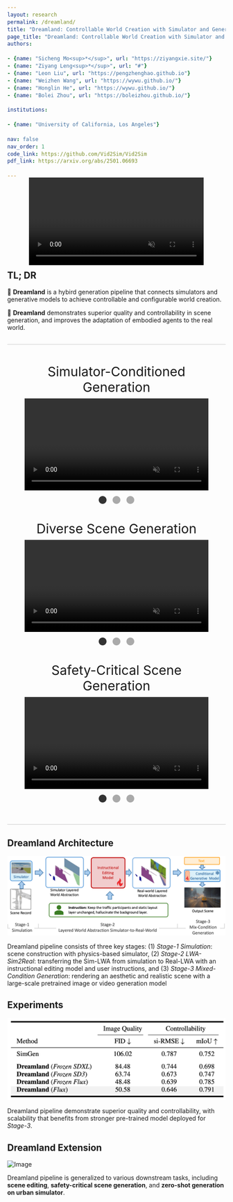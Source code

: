 ```yaml
---
layout: research
permalink: /dreamland/
title: "Dreamland: Controllable World Creation with Simulator and Generative Models"
page_title: "Dreamland: Controllable World Creation with Simulator and Generative Models"
authors:

- {name: "Sicheng Mo<sup>*</sup>", url: "https://ziyangxie.site/"}
- {name: "Ziyang Leng<sup>*</sup>", url: "#"}
- {name: "Leon Liu", url: "https://pengzhenghao.github.io"}
- {name: "Weizhen Wang", url: "https://wywu.github.io/"}
- {name: "Honglin He", url: "https://wywu.github.io/"}
- {name: "Bolei Zhou", url: "https://boleizhou.github.io/"}

institutions:

- {name: "University of California, Los Angeles"}

nav: false
nav_order: 1
code_link: https://github.com/Vid2Sim/Vid2Sim
pdf_link: https://arxiv.org/abs/2501.06693

---
```




<style>
.video-container {
  position: relative;
  max-width: 100%; /* Adjust this value to control the maximum width of the video container */
}

.teaser {
  margin: -18px auto -18px; /* Optional: center the video container horizontally */
}

.video-container video {
  display: block;
  margin: 0 auto;
  max-width: 100%;
  max-height: 100%;
}

/* .video-grid {
    margin-top: 18px;
    display: grid;
    grid-template-columns: 1fr 1fr; /* Creates two columns */
    grid-gap: 30px; /* Space between videos */
} */

.video-grid {
    margin-top: 18px;
    display: grid;
    grid-template-rows: 1fr 1fr 1fr; /* Two rows */
    grid-gap: 70px; /* Space between items */
    justify-items: center; /* Horizontally center items */
    align-items: center; /* Vertically center items */
}

.video-grid figure {
    display: flex;
    flex-direction: column; /* Stack video and caption */
    align-items: center; /* Center video and caption */
    justify-content: center; /* Center content */
    margin: 0; /* Reset default margin */
}

.video-grid video {
    display: block;
    width: 80%; /* Adjust as needed */
    height: auto; /* Maintain aspect ratio */
}

.video-section {
  margin-bottom: 60px;
}

video {
  width: 80%;
  max-width: 600px;
  height: auto;
  margin: 0 auto;
}

.dots {
  display: flex;
  justify-content: center;
  gap: 10px;
}

.dot {
  font-size: 24px;
  cursor: pointer;
  color: #aaa;
}

.dot.active {
  color: #333;
}

</style>

<div class="video-container teaser">
  <video loop autoplay muted playsinline src="../assets/img/vid2sim/simulation/sim_nav1.mp4"></video>
</div>



<!--research-section-splitter-->


## TL; DR

:selfie: **Dreamland** is a hybird generation pipeline that connects simulators and generative models to achieve controllable and configurable world creation.

:robot: **Dreamland** demonstrates superior quality and controllability in scene generation, and improves the adaptation of embodied agents to the real world.

<div style="border-top: 1px solid #ccc; margin: 30px 0;"></div>


<!--research-section-splitter-->

<div style="display: grid; grid-template-columns: 1fr; gap: 5px; margin: 0 auto;">
  <figure style="display: flex; flex-direction: column; gap: 8px;">
    <figcaption style="text-align: center; font-size: 30px;">
        Simulator-Conditioned Generation
    </figcaption>
    <video id="videoPlayer1" style="display:block; width:100%; height:auto;" muted autoplay loop controls playsinline>
      <source src="../assets/img/vid2sim/simulation/sim_nav1.mp4" type="video/mp4">
      Your browser does not support the video tag.
    </video>
    <div class="dots" data-player="videoPlayer1">
      <span class="dot active" data-src="../assets/img/vid2sim/simulation/sim_nav1.mp4">●</span>
      <span class="dot" data-src="../assets/img/vid2sim/simulation/sim_nav2.mp4">●</span>
      <span class="dot" data-src="../assets/img/vid2sim/simulation/sim_nav1.mp4">●</span>
    </div>
    
  </figure>

  <figure style="display: flex; flex-direction: column; gap: 8px;">
  <figcaption style="text-align: center; font-size: 30px;">
        Diverse Scene Generation
    </figcaption>
    <video id="videoPlayer2" style="display:block; width:100%; height:auto;" muted autoplay loop controls playsinline>
      <source src="https://www.youtube.com/embed/vHuAzNxmfKc?autoplay=1&mute=1&loop=1&playlist=vHuAzNxmfKc&controls=1&rel=0&showinfo=0" type="video/mp4">
      Your browser does not support the video tag.
    </video>
    <div class="dots" data-player="videoPlayer2">
      <span class="dot active" data-src="https://www.youtube.com/embed/vHuAzNxmfKc?autoplay=1&mute=1&loop=1&playlist=vHuAzNxmfKc&controls=1&rel=0&showinfo=0">●</span>
      <span class="dot" data-src="https://www.youtube.com/embed/vHuAzNxmfKc?autoplay=1&mute=1&loop=1&playlist=vHuAzNxmfKc&controls=1&rel=0&showinfo=0">●</span>
      <span class="dot" data-src="https://www.youtube.com/embed/vHuAzNxmfKc?autoplay=1&mute=1&loop=1&playlist=vHuAzNxmfKc&controls=1&rel=0&showinfo=0">●</span>
    </div>
  </figure>

  <figure style="display: flex; flex-direction: column; gap: 8px;">
  <figcaption style="text-align: center; font-size: 30px;">
        Safety-Critical Scene Generation
    </figcaption>
    <video id="videoPlayer3" style="display:block; width:100%; height:auto;" muted autoplay loop controls playsinline>
      <source src="../assets/img/vid2sim/realworld/realworld_nav1.mp4" type="video/mp4">
      Your browser does not support the video tag.
    </video>
    <div class="dots" data-player="videoPlayer3">
      <span class="dot active" data-src="../assets/img/vid2sim/realworld/realworld_nav1.mp4">●</span>
      <span class="dot" data-src="../assets/img/vid2sim/realworld/realworld_nav2.mp4">●</span>
      <span class="dot" data-src="../assets/img/vid2sim/realworld/realworld_nav1.mp4">●</span>
    </div>
  </figure>
</div>

<script>
  document.querySelectorAll('.dots').forEach(dotContainer => {
    const videoId = dotContainer.getAttribute('data-player');
    const videoElement = document.getElementById(videoId);
    const dots = dotContainer.querySelectorAll('.dot');

    dots.forEach(dot => {
      dot.addEventListener('click', () => {
        const src = dot.getAttribute('data-src');
        videoElement.src = src;
        videoElement.play();
    
        dots.forEach(d => d.classList.remove('active'));
        dot.classList.add('active');
      });
    });
  });
</script>

<div style="border-top: 1px solid #ccc; margin: 30px 0;"></div>

<!--research-section-splitter-->
  
## Dreamland Architecture


<div class="img-container" style="width: 100%; margin: 5px auto;">
    <img src="../assets/img/dreamland/pipeline.png" class="my-image" alt="Image" />
</div>

Dreamland pipeline consists of three key stages: (1) *Stage-1 Simulation*: scene construction with physics-based simulator, (2) *Stage-2 LWA-Sim2Real*: transferring the Sim-LWA from simulation to Real-LWA with an instructional editing model and user instructions, and (3) *Stage-3 Mixed-Condition Generation*: rendering an aesthetic and realistic scene with a large-scale pretrained image or video generation model

<div style="margin-bottom: 15px"></div>

<!--research-section-splitter-->

## Experiments

<div class="img-container" style="width: 100%; margin: 5px auto;">
    <img src="../assets/img/dreamland/experiments.png" class="my-image" alt="Image" />
</div>

Dreamland pipeline demonstrate superior quality and controllability, with scalability that benefits from stronger pre-trained model deployed for *Stage-3*.

<div style="margin-bottom: 15px"></div>


<!--research-section-splitter-->


## Dreamland Extension
<div class="img-container" style="width: 100%; margin: 5px auto;">
    <img src="../assets/img/dreamland/extension.png" class="my-image" alt="Image" />
</div>

Dreamland pipeline is generalized to various downstream tasks, including **scene editing**, **safety-critical scene generation**, and **zero-shot generation on urban simulator**.



<!-- <pre><code class="language-plain">@article{xie2024vid2sim,
  title={Vid2Sim: Realistic and Interactive Simulation from Video for Urban Navigation},
  author={Ziyang Xie and Zhizheng Liu and Zhenghao Peng and Wayne Wu and Bolei Zhou},
  journal={Preprint},
  year={2024}
}
</code></pre> -->


